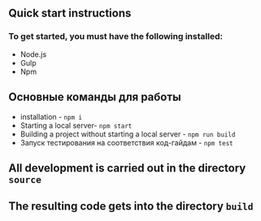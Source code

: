 ## Quick start instructions

### To get started, you must have the following installed:

- Node.js
- Gulp
- Npm

## Основные команды для работы

- installation - `npm i`
- Starting a local server- `npm start`
- Building a project without starting a local server - `npm run build`
- Запуск тестирования на соответствия код-гайдам - `npm test`

## All development is carried out in the directory `source`

## The resulting code gets into the directory `build`

<!--переводчик  -->
<!-- alt + t  -->
<!-- привет -->
<!-- Hey -->
<!-- оберуть в тег -->
<!-- alt + w   -->
<!-- <span>Hello</span> -->
